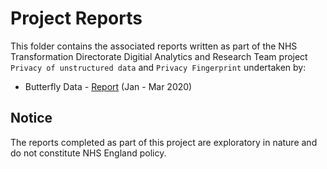 # Project Reports

This folder contains the associated reports written as part of the NHS Transformation Directorate Digitial Analytics and Research Team project `Privacy of unstructured data` and `Privacy Fingerprint` undertaken by:

- Butterfly Data - [Report](./PrivacyOfUnstructuredDataReport_Nov2022.pdf) (Jan - Mar 2020)

## Notice

The reports completed as part of this project are exploratory in nature and do not constitute NHS England policy.
